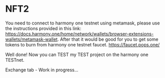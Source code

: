 # NFT2
You need to connect to harmony one testnet using metamask, please use the instructions provided in this link: https://docs.harmony.one/home/network/wallets/browser-extensions-wallets/metamask-wallet. After that it would be good for you to get some tokens to burn from harmony one testnet faucet.
https://faucet.pops.one/

Well done! Now you can TEST my TEST project on the harmony one TESTnet. 

Exchange tab - Work in progress...
